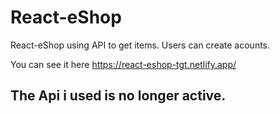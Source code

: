 # React-eShop
React-eShop using API to get items. Users can create acounts.

You can see it here https://react-eshop-tgt.netlify.app/

## The Api i used is no longer active.
